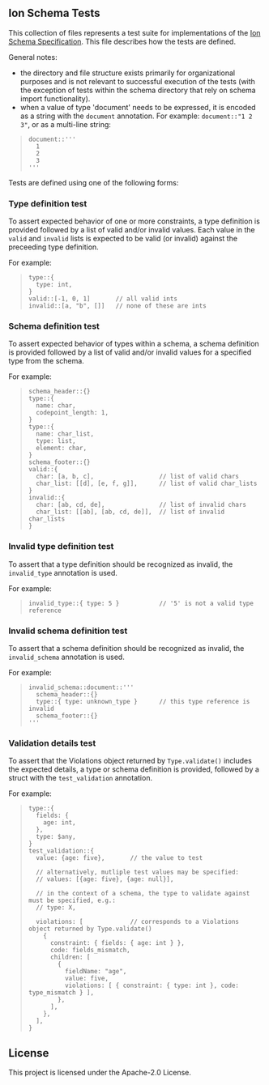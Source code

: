 ## Ion Schema Tests

This collection of files represents a test suite for implementations of the [Ion Schema Specification](https://amzn.github.io/ion-schema/docs/spec.html).
This file describes how the tests are defined.

General notes:
* the directory and file structure exists primarily for organizational purposes and is not relevant to successful execution of the tests (with the exception
of tests within the schema directory that rely on schema import functionality).
* when a value of type 'document' needs to be expressed, it is encoded as a string with the `document` annotation.  For example:  `document::"1 2 3"`,
or as a multi-line string:
> ```
> document::'''
>   1
>   2
>   3
> '''
> ```

Tests are defined using one of the following forms:

### Type definition test
To assert expected behavior of one or more constraints, a type definition is provided followed by a list of valid and/or invalid values.
Each value in the `valid` and `invalid` lists is expected to be valid (or invalid) against the preceeding type definition.

For example:
> ```
> type::{
>   type: int,
> }
> valid::[-1, 0, 1]       // all valid ints
> invalid::[a, "b", []]   // none of these are ints
> ```

### Schema definition test
To assert expected behavior of types within a schema, a schema definition is provided followed by a list of valid and/or invalid values
for a specified type from the schema.

For example:
> ```
> schema_header::{}
> type::{
>   name: char,
>   codepoint_length: 1,
> }
> type::{
>   name: char_list,
>   type: list,
>   element: char,
> }
> schema_footer::{}
> valid::{
>   char: [a, b, c],                  // list of valid chars
>   char_list: [[d], [e, f, g]],      // list of valid char_lists
> }
> invalid::{
>   char: [ab, cd, de],               // list of invalid chars
>   char_list: [[ab], [ab, cd, de]],  // list of invalid char_lists
> }
> ```

### Invalid type definition test
To assert that a type definition should be recognized as invalid, the `invalid_type` annotation is used.

For example:
> ```
> invalid_type::{ type: 5 }           // '5' is not a valid type reference
> ```

### Invalid schema definition test
To assert that a schema definition should be recognized as invalid, the `invalid_schema` annotation is used.

For example:
> ```
> invalid_schema::document::'''
>   schema_header::{}
>   type::{ type: unknown_type }      // this type reference is invalid
>   schema_footer::{}
> '''
> ```

### Validation details test
To assert that the Violations object returned by `Type.validate()` includes the expected details, a type or schema definition is provided,
followed by a struct with the `test_validation` annotation.

For example:
> ```
> type::{
>   fields: {
>     age: int,
>   },
>   type: $any,
> }
> test_validation::{
>   value: {age: five},       // the value to test
> 
>   // alternatively, mutliple test values may be specified:
>   // values: [{age: five}, {age: null}],
> 
>   // in the context of a schema, the type to validate against must be specified, e.g.:
>   // type: X,
> 
>   violations: [             // corresponds to a Violations object returned by Type.validate()
>     {
>       constraint: { fields: { age: int } },
>       code: fields_mismatch,
>       children: [
>         {
>           fieldName: "age",
>           value: five,
>           violations: [ { constraint: { type: int }, code: type_mismatch } ],
>         },
>       ],
>     },
>   ],
> }
> ```

## License

This project is licensed under the Apache-2.0 License.

